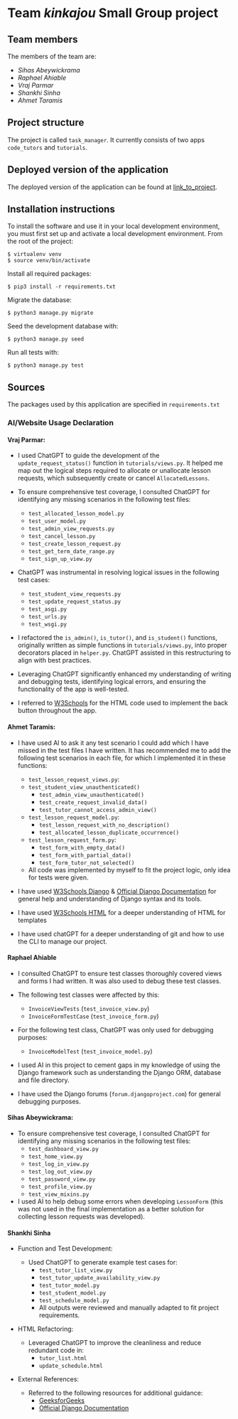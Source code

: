 # Team *kinkajou* Small Group project

## Team members
The members of the team are:
- *Sihas Abeywickrama*
- *Raphael Ahiable*
- *Vraj Parmar*
- *Shankhi Sinha*
- *Ahmet Taramis*

## Project structure
The project is called `task_manager`.  It currently consists of two apps `code_tutors` and `tutorials`.

## Deployed version of the application
The deployed version of the application can be found at [link_to_project](https://vrajparmar2003.pythonanywhere.com).  

## Installation instructions
To install the software and use it in your local development environment, you must first set up and activate a local development environment.  From the root of the project:

```
$ virtualenv venv
$ source venv/bin/activate
```

Install all required packages:

```
$ pip3 install -r requirements.txt
```

Migrate the database:

```
$ python3 manage.py migrate
```

Seed the development database with:

```
$ python3 manage.py seed
```

Run all tests with:

```
$ python3 manage.py test
```

## Sources
The packages used by this application are specified in `requirements.txt`

### AI/Website Usage Declaration
#### Vraj Parmar:
- I used ChatGPT to guide the development of the `update_request_status()` function in `tutorials/views.py`. It helped me map out the logical steps required to allocate or unallocate lesson requests, which subsequently create or cancel `AllocatedLessons`.

- To ensure comprehensive test coverage, I consulted ChatGPT for identifying any missing scenarios in the following test files:
  - `test_allocated_lesson_model.py`
  - `test_user_model.py`
  - `test_admin_view_requests.py`
  - `test_cancel_lesson.py`
  - `test_create_lesson_request.py`
  - `test_get_term_date_range.py`
  - `test_sign_up_view.py`

- ChatGPT was instrumental in resolving logical issues in the following test cases:
  - `test_student_view_requests.py`
  - `test_update_request_status.py`
  - `test_asgi.py`
  - `test_urls.py`
  - `test_wsgi.py`

- I refactored the `is_admin()`, `is_tutor()`, and `is_student()` functions, originally written as simple functions in `tutorials/views.py`, into proper decorators placed in `helper.py`. ChatGPT assisted in this restructuring to align with best practices.
- Leveraging ChatGPT significantly enhanced my understanding of writing and debugging tests, identifying logical errors, and ensuring the functionality of the app is well-tested.
- I referred to [W3Schools](https://www.w3schools.com/jsref/met_his_back.asp) for the HTML code used to implement the back button throughout the app.

#### Ahmet Taramis:
- I have used AI to ask it any test scenario I could add which I have missed in the test files I have written. It has recommended me to add the following test scenarios in each file, for which I implemented it in these functions:
  - `test_lesson_request_views.py`:
  - `test_student_view_unauthenticated()`
  	- `test_admin_view_unauthenticated()`
  	- `test_create_request_invalid_data()`
  	- `test_tutor_cannot_access_admin_view()`
  - `test_lesson_request_model.py`:
  	- `test_lesson_request_with_no_description()`
  	- `test_allocated_lesson_duplicate_occurrence()`
  - `test_lesson_request_form.py`:
  	- `test_form_with_empty_data()`
  	- `test_form_with_partial_data()`
  	- `test_form_tutor_not_selected()`
  - All code was implemented by myself to fit the project logic, only idea for tests were given.

- I have used [W3Schools Django](https://www.w3schools.com/django/) & [Official Django Documentation](https://docs.djangoproject.com/en/5.1/) for general help and understanding of Django syntax and its tools.
- I have used [W3Schools HTML](https://www.w3schools.com/html/default.asp) for a deeper understanding of HTML for templates
- I have used chatGPT for a deeper understanding of git and how to use the CLI to manage our project.

#### Raphael Ahiable
- I consulted ChatGPT to ensure test classes thoroughly covered views and forms I had written. It was also used to debug these test classes. 

- The following test classes were affected by this:
  - `InvoiceViewTests` (`test_invoice_view.py`)
  - `InvoiceFormTestCase` (`test_invoice_form.py`)

- For the following test class, ChatGPT was only used for debugging purposes:
  - `InvoiceModelTest` (`test_invoice_model.py`)

- I used AI in this project to cement gaps in my knowledge of using the Django framework such as understanding the Django ORM, database and file directory.
- I have used the Django forums (`forum.djangoproject.com`) for general debugging purposes.

#### Sihas Abeywickrama:
- To ensure comprehensive test coverage, I consulted ChatGPT for identifying any missing scenarios in the following test files:
  - `test_dashboard_view.py`
  - `test_home_view.py`
  - `test_log_in_view.py`
  - `test_log_out_view.py`
  - `test_password_view.py`
  - `test_profile_view.py`
  - `test_view_mixins.py`
- I used AI to help debug some errors when developing `LessonForm` (this was not used in the final implementation as a better solution for collecting lesson requests was developed).

#### Shankhi Sinha
- Function and Test Development:
  - Used ChatGPT to generate example test cases for:  
    - `test_tutor_list_view.py`
    - `test_tutor_update_availability_view.py`
    - `test_tutor_model.py`
    - `test_student_model.py`
    - `test_schedule_model.py`  
    - All outputs were reviewed and manually adapted to fit project requirements.

- HTML Refactoring: 
  - Leveraged ChatGPT to improve the cleanliness and reduce redundant code in:  
    - `tutor_list.html`
    - `update_schedule.html`

- External References:
  - Referred to the following resources for additional guidance:  
    - [GeeksforGeeks](https://www.geeksforgeeks.org)
    - [Official Django Documentation](https://docs.djangoproject.com/en/5.1/)
